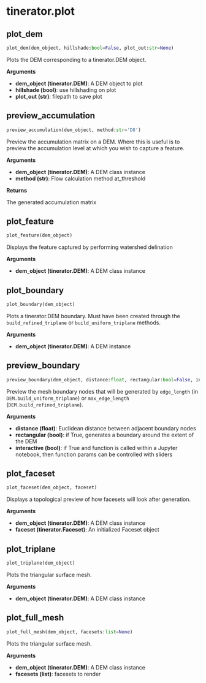 # tinerator.plot

## plot_dem
```python
plot_dem(dem_object, hillshade:bool=False, plot_out:str=None)
```

Plots the DEM corresponding to a tinerator.DEM object.

__Arguments__

- __dem_object (tinerator.DEM)__: A DEM object to plot
- __hillshade (bool)__: use hillshading on plot
- __plot_out (str)__: filepath to save plot

## preview_accumulation
```python
preview_accumulation(dem_object, method:str='D8')
```

Preview the accumulation matrix on a DEM.
Where this is useful is to preview the accumulation level
at which you wish to capture a feature.

__Arguments__

- __dem_object (tinerator.DEM)__: A DEM class instance
- __method (str)__: Flow calculation method
at_threshold

__Returns__

The generated accumulation matrix

## plot_feature
```python
plot_feature(dem_object)
```

Displays the feature captured by performing watershed delination

__Arguments__

- __dem_object (tinerator.DEM)__: A DEM class instance

## plot_boundary
```python
plot_boundary(dem_object)
```

Plots a tinerator.DEM boundary. Must have been created
through the `build_refined_triplane` or
`build_uniform_triplane` methods.

__Arguments__

- __dem_object (tinerator.DEM)__: A DEM instance

## preview_boundary
```python
preview_boundary(dem_object, distance:float, rectangular:bool=False, interactive=False)
```

Preview the mesh boundary nodes that will be generated by
`edge_length` (in `DEM.build_uniform_triplane`) or `max_edge_length`
(`DEM.build_refined_triplane`).

__Arguments__

- __distance (float)__: Euclidean distance between adjacent boundary nodes
- __rectangular (bool)__: if True, generates a boundary around the extent of the DEM
- __interactive (bool)__: if True and function is called within a
Jupyter notebook, then function params can be controlled with sliders

## plot_faceset
```python
plot_faceset(dem_object, faceset)
```

Displays a topological preview of how facesets will look after
generation.

__Arguments__

- __dem_object (tinerator.DEM)__: A DEM class instance
- __faceset (tinerator.Faceset)__: An initialized Faceset object

## plot_triplane
```python
plot_triplane(dem_object)
```

Plots the triangular surface mesh.

__Arguments__

- __dem_object (tinerator.DEM)__: A DEM class instance

## plot_full_mesh
```python
plot_full_mesh(dem_object, facesets:list=None)
```

Plots the triangular surface mesh.

__Arguments__

- __dem_object (tinerator.DEM)__: A DEM class instance
- __facesets (list<Facesets>)__: facesets to render

